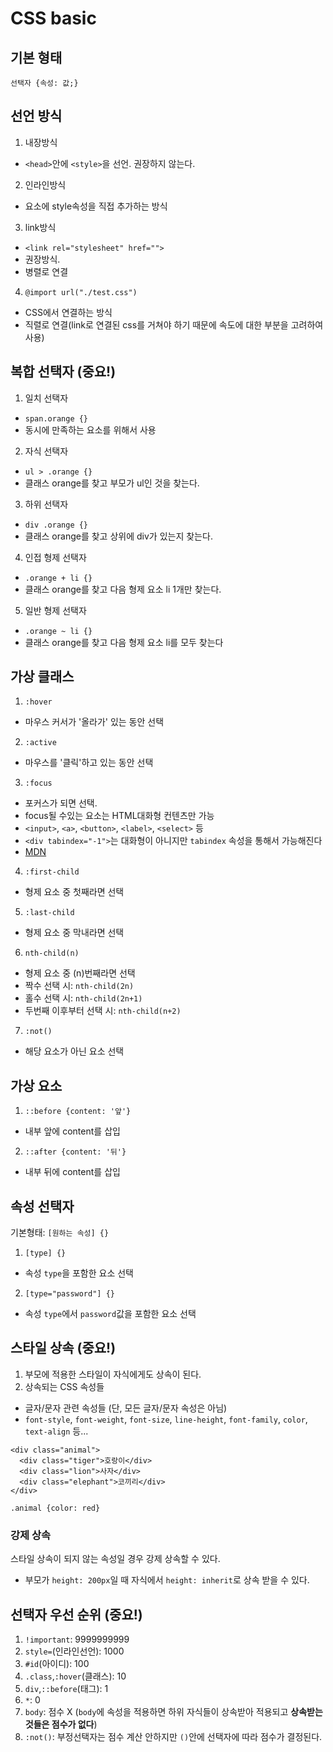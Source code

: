 # CSS basic

## 기본 형태

`선택자 {속성: 값;}`

## 선언 방식

1. 내장방식

- `<head>`안에 `<style>`을 선언. 권장하지 않는다.

2. 인라인방식

- 요소에 style속성을 직접 추가하는 방식

3. link방식

- `<link rel="stylesheet" href="">`
- 권장방식.
- 병렬로 연결

4. `@import url("./test.css")`

- CSS에서 연결하는 방식
- 직렬로 연결(link로 연결된 css를 거쳐야 하기 때문에 속도에 대한 부분을 고려하여 사용)

## 복합 선택자 (중요!)

1. 일치 선택자

- `span.orange {}`
- 동시에 만족하는 요소를 위해서 사용

2. 자식 선택자

- `ul > .orange {}`
- 클래스 orange를 찾고 부모가 ul인 것을 찾는다.

3. 하위 선택자

- `div .orange {}`
- 클래스 orange를 찾고 상위에 div가 있는지 찾는다.

4. 인접 형제 선택자

- `.orange + li {}`
- 클래스 orange를 찾고 다음 형제 요소 li 1개만 찾는다.

5. 일반 형제 선택자

- `.orange ~ li {}`
- 클래스 orange를 찾고 다음 형제 요소 li를 모두 찾는다

## 가상 클래스

1. `:hover`

- 마우스 커서가 '올라가' 있는 동안 선택

2. `:active`

- 마우스를 '클릭'하고 있는 동안 선택

3. `:focus`

- 포커스가 되면 선택.
- focus될 수있는 요소는 HTML대화형 컨텐츠만 가능
- `<input>`, `<a>`, `<button>`, `<label>`, `<select>` 등
- `<div tabindex="-1">`는 대화형이 아니지만 `tabindex` 속성을 통해서 가능해진다
- [MDN](https://developer.mozilla.org/ko/docs/Web/Guide/HTML/Content_categories)

4. `:first-child`

- 형제 요소 중 첫째라면 선택

5. `:last-child`

- 형제 요소 중 막내라면 선택

6. `nth-child(n)`

- 형제 요소 중 (n)번째라면 선택
- 짝수 선택 시: `nth-child(2n)`
- 홀수 선택 시: `nth-child(2n+1)`
- 두번째 이후부터 선택 시: `nth-child(n+2)`

7. `:not()`

- 해당 요소가 아닌 요소 선택

## 가상 요소

1. `::before {content: '앞'}`

- 내부 앞에 content를 삽입

2. `::after {content: '뒤'}`

- 내부 뒤에 content를 삽입

## 속성 선택자

기본형태: `[원하는 속성] {}`

1. `[type] {}`

- 속성 `type`을 포함한 요소 선택

2. `[type="password"] {}`

- 속성 `type`에서 `password`값을 포함한 요소 선택

## 스타일 상속 (중요!)

1. 부모에 적용한 스타일이 자식에게도 상속이 된다.
2. 상속되는 CSS 속성들

- 글자/문자 관련 속성들 (단, 모든 글자/문자 속성은 아님)
- `font-style`, `font-weight`, `font-size`, `line-height`, `font-family`, `color`, `text-align` 등...

```
<div class="animal">
  <div class="tiger">호랑이</div>
  <div class="lion">사자</div>
  <div class="elephant">코끼리</div>
</div>

.animal {color: red}
```

### 강제 상속

스타일 상속이 되지 않는 속성일 경우
강제 상속할 수 있다.

- 부모가 `height: 200px`일 때 자식에서 `height: inherit`로 상속 받을 수 있다.

## 선택자 우선 순위 (중요!)

1. `!important`: 9999999999
2. `style=`(인라인선언): 1000
3. `#id`(아이디): 100
4. `.class`,`:hover`(클래스): 10
5. `div`,`::before`(태그): 1
6. `*`: 0
7. `body`: 점수 X
   (`body`에 속성을 적용하면 하위 자식들이 상속받아 적용되고 **상속받는 것들은 점수가 없다**)
8. `:not()`: 부정선택자는 점수 계산 안하지만 `()`안에 선택자에 따라 점수가 결정된다.
